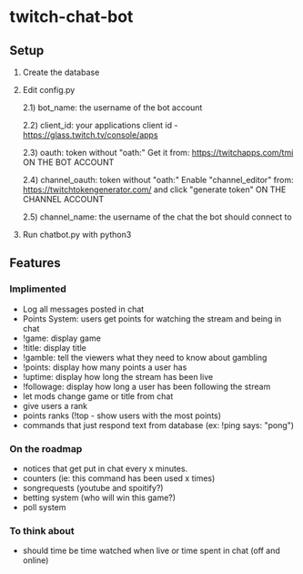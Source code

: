 # twitch-chat-bot

## Setup
1) Create the database
2) Edit config.py

	2.1) bot_name: the username of the bot account
	
	2.2) client_id: your applications client id - https://glass.twitch.tv/console/apps
	
	2.3) oauth: token without "oath:"
	Get it from: https://twitchapps.com/tmi ON THE BOT ACCOUNT
	
	2.4) channel_oauth: token without "oath:"
	Enable "channel_editor" from: https://twitchtokengenerator.com/ and click "generate token" ON THE CHANNEL ACCOUNT

	2.5) channel_name: the username of the chat the bot should connect to
	
3) Run chatbot.py with python3

## Features

### Implimented

- Log all messages posted in chat
- Points System: users get points for watching the stream and being in chat
- !game: display game
- !title: display title
- !gamble: tell the viewers what they need to know about gambling
- !points: display how many points a user has
- !uptime: display how long the stream has been live
- !followage: display how long a user has been following the stream
- let mods change game or title from chat
- give users a rank
- points ranks (!top - show users with the most points)
- commands that just respond text from database (ex: !ping says: "pong")

### On the roadmap

- notices that get put in chat every x minutes.
- counters (ie: this command has been used x times)
- songrequests (youtube and spoitify?)
- betting system (who will win this game?)
- poll system

### To think about
- should time be time watched when live or time spent in chat (off and online)